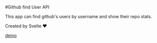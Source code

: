 #Github find User API

This app can find github's users by username and show their repo stats.

Created by Svelte ❤


[demo](https://tornek.github.io/githubUsers/public/)